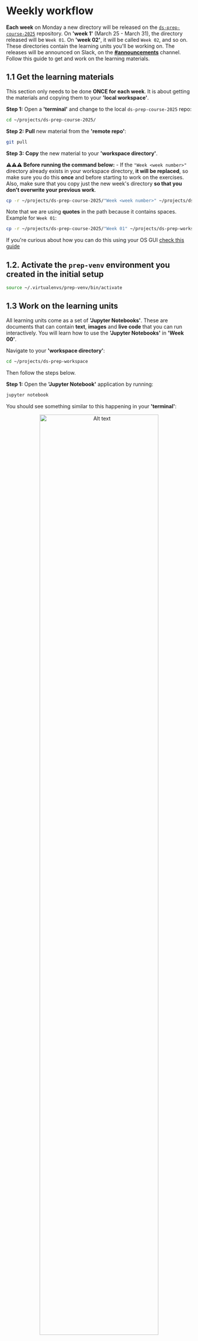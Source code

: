 # Weekly workflow

**Each week** on Monday a new directory will be released on the [`ds-prep-course-2025`](https://github.com/LDSSA/ds-prep-course-2025) repository. On **'week 1'** (March 25 - March 31), the directory released will be `Week 01`. On **'week 02'**, it will be called `Week 02`, and so on. These directories contain the learning units you'll be working on. The releases will be announced on Slack, on the **[#announcements](https://ldsaprepcourse2025.slack.com/archives/C08F7QPD2LB)** channel. Follow this guide to get and work on the learning materials.

## 1.1 Get the learning materials

This section only needs to be done **ONCE for each week**. It is about getting the materials and copying them to your **'local workspace'**.

**Step 1:** Open a **'terminal'** and change to the local `ds-prep-course-2025` repo:

```bash
cd ~/projects/ds-prep-course-2025/
```

**Step 2:** **Pull** new material from the **'remote repo'**:

```bash
git pull
```

**Step 3:** **Copy** the new material to your **'workspace directory'**.

**⚠️⚠️⚠️ Before running the command below:** - If the `"Week <week number>"` directory already exists in your workspace directory, **it will be replaced**, so make sure you do this **once** and before starting to work on the exercises. Also, make sure that you copy just the new week's directory **so that you don't overwrite your previous work**.

```bash
cp -r ~/projects/ds-prep-course-2025/"Week <week number>" ~/projects/ds-prep-workspace/
```

Note that we are using **quotes** in the path because it contains spaces. Example for `Week 01`:

```bash
cp -r ~/projects/ds-prep-course-2025/"Week 01" ~/projects/ds-prep-workspace/
```

If you're curious about how you can do this using your OS GUI [check this guide](docs/guides/using_os_gui_to_manage_directories.md)

## 1.2. Activate the `prep-venv` environment you created in the initial setup

```bash
source ~/.virtualenvs/prep-venv/bin/activate
```

## 1.3 Work on the learning units

All learning units come as a set of **'Jupyter Notebooks'**. These are documents that can contain **text**, **images** and **live code** that you can run interactively. You will learn how to use the **'Jupyter Notebooks'** in **'Week 00'**.

Navigate to your **'workspace directory'**:

```bash
cd ~/projects/ds-prep-workspace
```

Then follow the steps below.

**Step 1:** Open the **'Jupyter Notebook'** application by running:

```bash
jupyter notebook
```

You should see something similar to this happening in your **'terminal'**:

<div style="text-align: center;">
  <img src='media//jupyter_terminal.png' alt='Alt text'  width="80%" />
</div>

and your browser should pop up with **'Jupyter notebook'** open. However, if this does not happen, you can simply **copy the link** you see on your terminal (the one that starts with `http://localhost`) and **paste** it in your **'browser's address bar'**.

**Note:** If you see some scary looking messages, don't worry, you can just ignore them.

**Step 2:** Work on the learning unit (**SLU**).

⚠️ **Important:** **ALWAYS** work on the files in your `ds-prep-workspace` repository. **<span style="color: red;">NEVER</span>** work on the files inside in the `ds-prep-course-2025` repository!

- Study the **'Learning Notebook'**. You can interact with the notebook and try out the code.

- Complete the tasks in the **'Exercise Notebook'**. Don't forget to save your work as you go along! Sometimes there will be more Exercise notebooks and they will be numbered. In that case, if you are a complete beginner, start with notebook 0, then proceed to notebook 1. If you are planning to apply for the Starters academy, complete also notebook 2. You can skip notebook 0 if you already have some programming experience.

> 📝 **Note:** You may eventually also find **'Extra Notebooks'** and **'Example Notebooks'** in some **SLU**s

> ⚠️ **Reminder:** Save your work regularly! Although **'Jupyter Notebook'** autosaves your documents, it may encounter issues and disable autosave without warning, risking loss of work if you exit without saving.


<span id="link-to-grading"></span>**Step 3:** Grading and submiting the exercise notebook

> ❗ **IMPORTANT:** The LDSA Prep-course portal (where you'll be submitting your weekly work to) **will open Friday, 21/03/2025**. Please **don't try to submit your work before that date**.

Once you've solved all the exercises, we recommend following this simple checklist to avoid unexpected surprises:

1.  Save the Exercise notebook (again)
2.  Run "Restart & Run All"

    <div style="text-align: center;">
      <img src='media//jupyter_clear_and_run.png' alt='Alt text' />
    </div>

3.  **Ensure that the last cell of the notebook has been executed** as represented by a number between brackets beside the top left of the cell. If instead of a number you see a '\*', the cell is still busy and the exercise notebook is not ready for submission.

    <div style="text-align: center;">
      <img src='media//notebook_busy_cell.png' alt='Alt text' />
    </div>

4.  At this point the notebook should have run without any error messages showing up.

    <div style="text-align: center;">
      <img src='media//terminal_notebook.png' alt='Alt text' width="70%" />
    </div>

5.  Close all the notebooks, return to the terminal and stop the notebook server by typing `Ctrl+C+C` (`Ctrl` and two times `C` ).



6.  Get your Slack ID (read [this](https://moshfeu.medium.com/how-to-find-my-member-id-in-slack-workspace-d4bba942e38c) if you don't know where to find it) and submit the notebook to the portal. **The virtual environment has to be activated and you have be in the learning unit directory!**

<!-- [portal](https://prep-course-portal.ldsacademy.org/) -->

7. Make sure that you are in the correct SLU directory:

    ```bash
    cd ~/projects/ds-prep-workspace/"Week <week number>"/"<SLU name>"
    ```

    **Example:** For **'Week 00'** you'd do:

    ```bash
    cd ~/projects/ds-prep-workspace/"Week 00"/"SLU00 - Jupyter Notebook"
    ```

8. Submit the notebook to the portal:

    ```bash
    python submit.py --notebook "Exercise notebook" --slackid "YOUR_SLACK_ID"
    ```

    With numbered Exercise notebooks, include the number like this:
    
    ```bash
    python submit.py --notebook "Exercise notebook 1" --slackid "YOUR_SLACK_ID"
    ```

    It can take a while for the submission to get through. If it worked out, you should get a message like this one. You will see your grade (score) and the learning unit number.

    ```bash
    20.0
    {'learning_unit': 0, 'exercise_notebook': 1, 'slackid': 'U04ST63FC02', 'score': 20.0}
    Success!
    {"id":10,"created":"2023-03-26T00:40:17.603128Z", "slackid":"U04ST63FC02", "learning_unit" 0, "exercise_notebook":1, "score":20.0}
    ```

Your submission should now be on the portal. The submissions are ordered by the learning unit number, then chronologically. The easiest way to find your submission is to search for your Slack ID. Use `Ctrl+F` to search for your Slack ID. You can then click on your Slack ID to see all your submissions.

<!-- [portal](https://prep-course-portal.ldsacademy.org/) -->

**Step 4:** **'Commit'** and **'push'**

Now is the time to transfer your work from the **'local workspace'** repo to the **'remote workspace'** repo on **'GitHub'**.

1.  Open a **'terminal'** and navigate to your **'local workspace'**:

    ```bash
    cd ~/projects/ds-prep-workspace
    ```

2.  These steps will take a snapshot of your **'local workspace'** in this moment in time and transfer it to your **'remote workspace'** repo. You will understand them once your have studied SLU03.

    ```bash
    git add .
    ```

    ```bash
    git commit -m "Exercises for Week <week number>"
    ```

    ```bash
    git push
    ```

You'll be asked for your **'Git'** username and password - enter your **'token'** for the password.

## 1.4. Updates of the learning units

As much as we try and have processes in place to prevent errors and bugs in the learning units, some make it through to you.

If the problem is **not in the 'exercise notebook'** you can just pull the new version from the `ds-prep-course-2025` repo and replace the file in your `ds-prep-workspace` (steps 1 and 2 from [section 1.1](#11-get-the-learning-materials)). Make sure to replace **just the new file** and not overwrite any work you already did in the exercise notebook.

If the correction is in the **'exercise notebook'**, however, **you can't just replace the file because your work is there and you'll lose it**!

When a new version of the **'exercise notebook'** is released (and announced) you will have to copy the work you already did to the new version of the notebook:

1. Rename the old exercise notebook;
1. Copy the new exercise notebook over;
1. Open both exercise notebooks and copy paste your solutions to the new notebook.

We understand that it's not ideal and we are working on improving this workflow.
